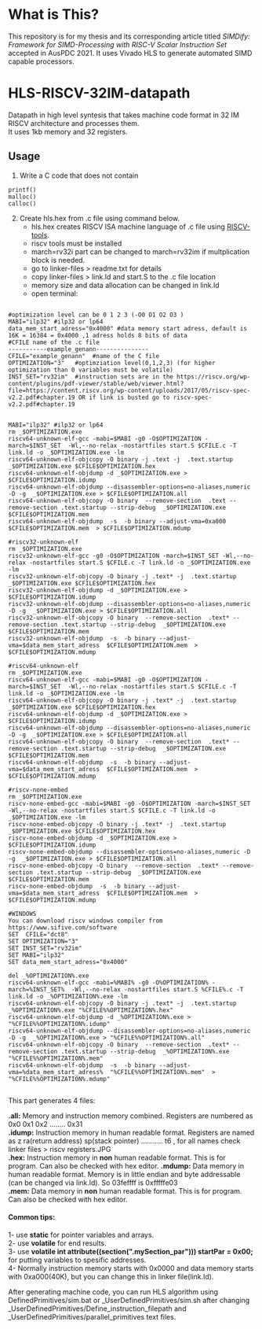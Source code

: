 # What is This?

This repository is for my thesis and its corresponding article titled *SIMDify: Framework for SIMD-Processing with RISC-V Scalar Instruction Set* accepted in AusPDC 2021. It uses Vivado HLS to generate automated SIMD capable processors.


# HLS-RISCV-32IM-datapath
Datapath in high level syntesis that takes machine code format in 32 IM RISCV architecture and processes them.   
It uses 1kb memory and 32 registers.   
## Usage   
1. Write a C code that does not contain       
```
printf()
malloc()
calloc()
```
2. Create hls.hex from .c file using command below.   
   - hls.hex creates RISCV ISA machine language of .c file using [RISCV-tools](https://github.com/riscv/riscv-tools/tree/cf052a0e005d537bba45312146449b7451609dbd).  
   - riscv tools must be installed
   - march=rv32i part can be changed to march=rv32im if multplication block is needed.
   - go to linker-files > readme.txt for details
   - copy linker-files > link.ld and start.S to the .c file location
   - memory size and data allocation can be changed in link.ld
   - open terminal:
```

#optimization level can be 0 1 2 3 (-O0 O1 O2 O3 )
MABI="ilp32" #ilp32 or lp64
data_mem_start_adress="0x4000" #data memory start adress, default is 16K = 16384 = 0x4000 ,1 adress holds 8 bits of data
#CFILE name of the .c file
-----------example_genann---------------
CFILE="example_genann"  #name of the C file
OPTIMIZATION="3"   #optimziation level(0,1,2,3) (for higher optimization than 0 variables must be volatile)
INST_SET="rv32im"  #instruction sets are in the https://riscv.org/wp-content/plugins/pdf-viewer/stable/web/viewer.html?file=https://content.riscv.org/wp-content/uploads/2017/05/riscv-spec-v2.2.pdf#chapter.19 OR if link is busted go to riscv-spec-v2.2.pdf#chapter.19


MABI="ilp32" #ilp32 or lp64
rm _$OPTIMIZATION.exe
riscv64-unknown-elf-gcc -mabi=$MABI -g0 -O$OPTIMIZATION -march=$INST_SET  -Wl,--no-relax -nostartfiles start.S $CFILE.c -T link.ld -o _$OPTIMIZATION.exe -lm
riscv64-unknown-elf-objcopy -O binary -j .text -j  .text.startup _$OPTIMIZATION.exe $CFILE$OPTIMIZATION.hex 
riscv64-unknown-elf-objdump -d _$OPTIMIZATION.exe > $CFILE$OPTIMIZATION.idump
riscv64-unknown-elf-objdump --disassembler-options=no-aliases,numeric -D -g  _$OPTIMIZATION.exe > $CFILE$OPTIMIZATION.all
riscv64-unknown-elf-objcopy -O binary  --remove-section  .text --remove-section .text.startup --strip-debug  _$OPTIMIZATION.exe $CFILE$OPTIMIZATION.mem
riscv64-unknown-elf-objdump  -s  -b binary --adjust-vma=0xa000  $CFILE$OPTIMIZATION.mem  > $CFILE$OPTIMIZATION.mdump

#riscv32-unknown-elf
rm _$OPTIMIZATION.exe
riscv32-unknown-elf-gcc -g0 -O$OPTIMIZATION -march=$INST_SET -Wl,--no-relax -nostartfiles start.S $CFILE.c -T link.ld -o _$OPTIMIZATION.exe -lm
riscv32-unknown-elf-objcopy -O binary -j .text* -j  .text.startup _$OPTIMIZATION.exe $CFILE$OPTIMIZATION.hex 
riscv32-unknown-elf-objdump -d _$OPTIMIZATION.exe > $CFILE$OPTIMIZATION.idump
riscv32-unknown-elf-objdump --disassembler-options=no-aliases,numeric -D -g  _$OPTIMIZATION.exe > $CFILE$OPTIMIZATION.all
riscv32-unknown-elf-objcopy -O binary  --remove-section  .text* --remove-section .text.startup --strip-debug  _$OPTIMIZATION.exe $CFILE$OPTIMIZATION.mem
riscv32-unknown-elf-objdump  -s  -b binary --adjust-vma=$data_mem_start_adress  $CFILE$OPTIMIZATION.mem  > $CFILE$OPTIMIZATION.mdump

#riscv64-unknown-elf
rm _$OPTIMIZATION.exe
riscv64-unknown-elf-gcc -mabi=$MABI -g0 -O$OPTIMIZATION -march=$INST_SET  -Wl,--no-relax -nostartfiles start.S $CFILE.c -T link.ld -o _$OPTIMIZATION.exe -lm
riscv64-unknown-elf-objcopy -O binary -j .text* -j  .text.startup _$OPTIMIZATION.exe $CFILE$OPTIMIZATION.hex 
riscv64-unknown-elf-objdump -d _$OPTIMIZATION.exe > $CFILE$OPTIMIZATION.idump
riscv64-unknown-elf-objdump --disassembler-options=no-aliases,numeric -D -g  _$OPTIMIZATION.exe > $CFILE$OPTIMIZATION.all
riscv64-unknown-elf-objcopy -O binary  --remove-section  .text* --remove-section .text.startup --strip-debug  _$OPTIMIZATION.exe $CFILE$OPTIMIZATION.mem
riscv64-unknown-elf-objdump  -s  -b binary --adjust-vma=$data_mem_start_adress  $CFILE$OPTIMIZATION.mem  > $CFILE$OPTIMIZATION.mdump

#riscv-none-embed
rm _$OPTIMIZATION.exe
riscv-none-embed-gcc -mabi=$MABI -g0 -O$OPTIMIZATION -march=$INST_SET  -Wl,--no-relax -nostartfiles start.S $CFILE.c -T link.ld -o _$OPTIMIZATION.exe -lm
riscv-none-embed-objcopy -O binary -j .text* -j  .text.startup _$OPTIMIZATION.exe $CFILE$OPTIMIZATION.hex 
riscv-none-embed-objdump -d _$OPTIMIZATION.exe > $CFILE$OPTIMIZATION.idump
riscv-none-embed-objdump --disassembler-options=no-aliases,numeric -D -g  _$OPTIMIZATION.exe > $CFILE$OPTIMIZATION.all
riscv-none-embed-objcopy -O binary  --remove-section  .text* --remove-section .text.startup --strip-debug  _$OPTIMIZATION.exe $CFILE$OPTIMIZATION.mem
riscv-none-embed-objdump  -s  -b binary --adjust-vma=$data_mem_start_adress  $CFILE$OPTIMIZATION.mem  > $CFILE$OPTIMIZATION.mdump

#WINDOWS
You can download riscv windows compiler from https://www.sifive.com/software
SET  CFILE="dct8"
SET OPTIMIZATION="3"
SET INST_SET="rv32im"
SET MABI="ilp32" 
SET data_mem_start_adress="0x4000"

del _%OPTIMIZATION%.exe
riscv64-unknown-elf-gcc -mabi=%MABI% -g0 -O%OPTIMIZATION% -march=%INST_SET%  -Wl,--no-relax -nostartfiles start.S %CFILE%.c -T link.ld -o _%OPTIMIZATION%.exe -lm
riscv64-unknown-elf-objcopy -O binary -j .text* -j  .text.startup _%OPTIMIZATION%.exe "%CFILE%%OPTIMIZATION%.hex" 
riscv64-unknown-elf-objdump -d _%OPTIMIZATION%.exe > "%CFILE%%OPTIMIZATION%.idump"
riscv64-unknown-elf-objdump --disassembler-options=no-aliases,numeric -D -g  _%OPTIMIZATION%.exe > "%CFILE%%OPTIMIZATION%.all"
riscv64-unknown-elf-objcopy -O binary  --remove-section  .text* --remove-section .text.startup --strip-debug  _%OPTIMIZATION%.exe "%CFILE%%OPTIMIZATION%.mem"
riscv64-unknown-elf-objdump  -s  -b binary --adjust-vma=%data_mem_start_adress%  "%CFILE%%OPTIMIZATION%.mem"  > "%CFILE%%OPTIMIZATION%.mdump"


```

This part generates 4 files:

**.all:**  Memory and instruction memory combined. Registers are numbered as 0x0 0x1 0x2 ........ 0x31  
**.idump:**   Instruction memory in human readable format. Registers are named as z ra(return address) sp(stack pointer)   ........... t6 , for all names check linker files > riscv registers.JPG  
**.hex:**  Instruction memory in **non** human readable format. This is for program. Can also be checked with hex editor. 
**.mdump:**  Data memory in human readable format. Memory is in little endian and byte addressable (can be changed via link.ld). So 03feffff is 0xfffffe03  
**.mem:**  Data memory in **non** human readable format. This is for program. Can also be checked with hex editor. 

#### Common tips:   
1- use **static** for pointer variables and arrays.  
2- use **volatile** for end results.   
3- use **volatile int __attribute__((section(".mySection_par"))) startPar =  0x00;** for  putting variables to spesific addresses.   
4- Normally instruction memory starts with 0x0000 and data memory starts with 0xa000(40K), but you can change this in linker file(link.ld).   

After generating machine code, you can run HLS algorithm using DefinedPrimitives/sim.bat or _UserDefinedPrimitives/sim.sh after changing _UserDefinedPrimitives/Define_instruction_filepath and _UserDefinedPrimitives/parallel_primitives text files.

